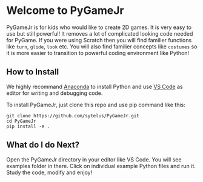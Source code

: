 # Welcome to PyGameJr

PyGameJr is for kids who would like to create 2D games. It is very easy to use but still powerful! It removes a lot of  complicated looking code needed for PyGame. If you were using Scratch then you will find familier functions like `turn`, `glide`, `look` etc. You will also find familier concepts like `costumes` so it is more easier to transition to powerful coding environment like Python!


## How to Install

We highly recommand [Anaconda](https://www.anaconda.com/download) to install Python and use [VS Code](https://code.visualstudio.com/) as editor for writing and debugging code.

To install PyGameJr, just clone this repo and use pip command like this:

```
git clone https://github.com/sytelus/PyGameJr.git
cd PyGameJr
pip install -e .
```

## What do I do Next?

Open the PyGameJr directory in your editor like VS Code. You will see examples folder in there. Click on individual example Python files and run it. Study the code, modify and enjoy!

